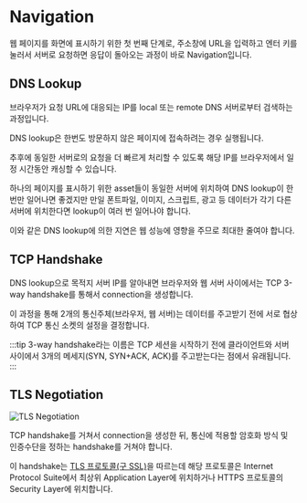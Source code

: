 # Navigation

웹 페이지를 화면에 표시하기 위한 첫 번째 단계로, 주소창에 URL을 입력하고 엔터 키를 눌러서 서버로 요청하면 응답이 돌아오는 과정이 바로 Navigation입니다.

## DNS Lookup

브라우저가 요청 URL에 대응되는 IP를 local 또는 remote DNS 서버로부터 검색하는 과정입니다.

DNS lookup은 한번도 방문하지 않은 페이지에 접속하려는 경우 실행됩니다.

추후에 동일한 서버로의 요청을 더 빠르게 처리할 수 있도록 해당 IP를 브라우저에서 일정 시간동안 캐싱할 수 있습니다.

하나의 페이지를 표시하기 위한 asset들이 동일한 서버에 위치하여 DNS lookup이 한번만 일어나면 좋겠지만 만일 폰트파일, 이미지, 스크립트, 광고 등 데이터가 각기 다른 서버에 위치한다면 lookup이 여러 번 일어나야 합니다.

이와 같은 DNS lookup에 의한 지연은 웹 성능에 영향을 주므로 최대한 줄여야 합니다.

## TCP Handshake

DNS lookup으로 목적지 서버 IP를 알아내면 브라우저와 웹 서버 사이에서는 TCP 3-way handshake를 통해서 connection을 생성합니다.

이 과정을 통해 2개의 통신주체(브라우저, 웹 서버)는 데이터를 주고받기 전에 서로 협상하여 TCP 통신 소켓의 설정을 결정합니다.

:::tip
3-way handshake라는 이름은 TCP 세션을 시작하기 전에 클라이언트와 서버 사이에서 3개의 메세지(SYN, SYN+ACK, ACK)를 주고받는다는 점에서 유래됩니다.
:::

## TLS Negotiation

<Image src="/image/browser/tls_negotiation.jpg" alt="TLS Negotiation" />

TCP handshake를 거쳐서 connection을 생성한 뒤, 통신에 적용할 암호화 방식 및 인증수단을 정하는 handshake를 거쳐야 합니다.

이 handshake는 [TLS 프로토콜(구 SSL)](https://developer.mozilla.org/en-US/docs/Glossary/TLS)을 따르는데 해당 프로토콜은 Internet Protocol Suite에서 최상위 Application Layer에 위치하거나 HTTPS 프로토콜의 Security Layer에 위치합니다.
